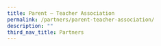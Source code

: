 ```yaml
---
title: Parent – Teacher Association
permalink: /partners/parent-teacher-association/
description: ""
third_nav_title: Partners
---
```

